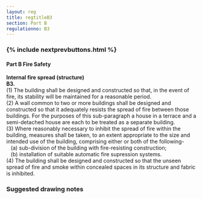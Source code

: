 ```yaml
---
layout: reg
title: regtitleB3
section: Part B
regulationno: B3
---
```


<div class="panel panel-primary">
  <div class="panel-heading">
    <h3 class="panel-title">
      {% include nextprevbuttons.html %}
        <h4>Part B Fire Safety</h4>
    </h3>
  </div>
  <div class="panel-body">
    <p>
        <strong>Internal fire spread (structure)</strong><br>
        <strong>B3.</strong><br>
            (1) The building shall be designed and constructed so that, in the event of fire, its stability will be maintained for a reasonable period.<br>
            (2) A wall common to two or more buildings shall be designed and constructed so that it adequately resists the spread of fire between those buildings. For the purposes of this sub-paragraph a house in a terrace and a semi-detached house are each to be treated as a separate building.<br>
            (3) Where reasonably necessary to inhibit the spread of fire within the building, measures shall be taken, to an extent appropriate to the size and intended use of the building, comprising either or both of the following-<br>
            &nbsp;&nbsp;&nbsp;(a) sub-division of the building with fire-resisting construction;<br>
            &nbsp;&nbsp;&nbsp;(b) installation of suitable automatic fire supression systems.<br>
            (4) The building shall be designed and constructed so that the unseen spread of fire and smoke within concealed spaces in its structure and fabric is inhibited.
    </p>
  </div>
</div>



### Suggested drawing notes